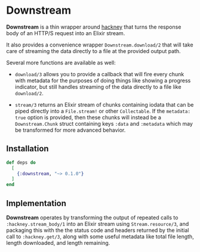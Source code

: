 # Downstream

**Downstream** is a thin wrapper around [hackney] that turns the response body
of an HTTP/S request into an Elixir stream.

It also provides a convenience wrapper `Downstream.download/2` that will take
care of streaming the data directly to a file at the provided output path.

Several more functions are available as well:

- `download/3` allows you to provide a callback that will fire every chunk with
  metadata for the purposes of doing things like showing a progress indicator,
  but still handles streaming of the data directly to a file like `download/2`.

- `stream/3` returns an Elixir stream of chunks containing iodata that can be
  piped directly into a `File.stream!` or other `Collectable`. If the
  `metadata: true` option is provided, then these chunks will instead be a
  `Downstream.Chunk` struct containing keys `:data` and `:metadata` which may
  be transformed for more advanced behavior.

## Installation

```elixir
def deps do
  [
    {:downstream, "~> 0.1.0"}
  ]
end
```

## Implementation

**Downstream** operates by transforming the output of repeated calls to
`:hackney.stream_body/1` into an Elixir stream using `Stream.resource/3`, and
packaging this with the the status code and headers returned by the initial
call to `:hackney.get/3`, along with some useful metadata like total file
length, length downloaded, and length remaining.


[Libgit2]: https://github.com/bcksl/libgit2_ex
[hackney]: https://github.com/benoitc/hackney

